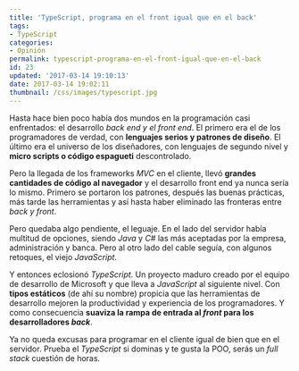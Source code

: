 ```yaml
---
title: 'TypeScript, programa en el front igual que en el back'
tags: 
- TypeScript
categories:
- Opinión
permalink: typescript-programa-en-el-front-igual-que-en-el-back
id: 23
updated: '2017-03-14 19:10:13'
date: 2017-03-14 19:02:11
thumbnail: /css/images/typescript.jpg
---
```


Hasta hace bien poco había dos mundos en la programación casi enfrentados: el desarrollo *back end y el front end*. El primero era el de los programadores de verdad, con **lenguajes serios y patrones de diseño**. El último era el universo de los diseñadores, con lenguajes de segundo nivel y **micro scripts o código espagueti** descontrolado.

Pero la llegada de los frameworks *MVC* en el cliente, llevó **grandes cantidades de código al navegador** y el desarrollo front end ya nunca sería lo mismo. Primero se portaron los patrones, después las buenas prácticas, más tarde las herramientas y así hasta haber eliminado las fronteras entre *back y front*.

Pero quedaba algo pendiente, el leguaje. En el lado del servidor había multitud de opciones, siendo *Java* y *C#* las más aceptadas por la empresa, administración y banca. Pero al otro lado del cable seguía, con algunos retoques, el viejo *JavaScript*.

Y entonces eclosionó *TypeScript*. Un proyecto maduro creado por el equipo de desarrollo de Microsoft y que lleva a *JavaScript* al siguiente nivel. Con **tipos estáticos** (de ahí su nombre) propicia que las herramientas de desarrollo mejoren la productividad y experiencia de los programadores. Y como consecuencia **suaviza la rampa de entrada al *front* para los desarrolladores *back***.

Ya no queda excusas para programar en el cliente igual de bien que en el servidor. Prueba el *TypeScript* si dominas y te gusta la POO, serás un *full stack* cuestión de horas.